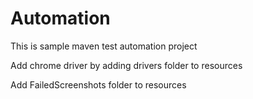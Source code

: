 # Automation

This is sample maven test automation project

Add chrome driver by adding drivers folder to resources

Add FailedScreenshots folder to resources
